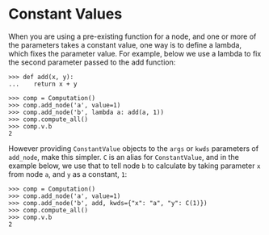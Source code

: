 # Constant Values

When you are using a pre-existing function for a node, and one or more of the parameters takes a constant value, one way is to define a lambda, which fixes the parameter value. For example, below we use a lambda to fix the second parameter passed to the add function:

```pycon
>>> def add(x, y):
...    return x + y

>>> comp = Computation()
>>> comp.add_node('a', value=1)
>>> comp.add_node('b', lambda a: add(a, 1))
>>> comp.compute_all()
>>> comp.v.b
2
```

However providing `ConstantValue` objects to the `args` or `kwds` parameters of `add_node`, make this simpler. `C` is an alias for `ConstantValue`, and in the example below, we use that to tell node `b` to calculate by taking parameter `x` from node `a`, and `y` as a constant, `1`:

```pycon
>>> comp = Computation()
>>> comp.add_node('a', value=1)
>>> comp.add_node('b', add, kwds={"x": "a", "y": C(1)})
>>> comp.compute_all()
>>> comp.v.b
2
```


